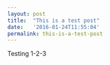```yaml
---
layout: post
title:  "This is a test post"
date:   '2016-01-24T11:55:04'
permalink: this-is-a-test-post
---
```

Testing 1-2-3